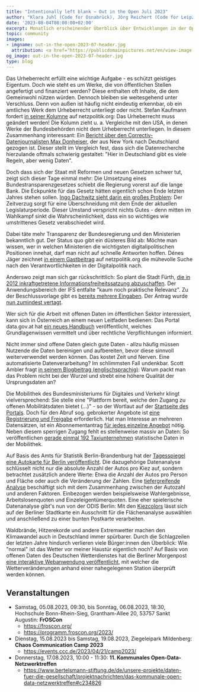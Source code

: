 ```yaml
---
title: "Intentionally left blank – Out in the Open Juli 2023"
author: "Klara Juhl (Code for Osnabrück), Jörg Reichert (Code for Leipzig) et al."
date: '2023-08-04T08:00:00+02:00'
excerpt: Monatlich erscheinender Überblick über Entwicklungen in der Open Data und Civic Tech Szene
topic: community
images:
- imgname: out-in-the-open-2023-07-header.jpg
  attribution: <a href="https://publicdomainpictures.net/en/view-image.php?image=152805&picture=open-sign">Foto</a> von <a href="https://publicdomainpictures.net/en/browse-author.php?a=66434">Dawn Hudson</a> auf <a href="https://publicdomainpictures.net">publicdomainpictures.net</a>
og_image: out-in-the-open-2023-07-header.jpg
type: blog
---
```


Das Urheberrecht erfüllt eine wichtige Aufgabe - es schützt geistiges Eigentum. Doch wie steht es  um Werke, die von öffentlichen Stellen angefertigt und finanziert werden? Diese enthalten oft Inhalte, die dem Gemeinwohl nützen würden. Dennoch bleiben sie weitesgehend unter Verschluss. Denn von außen ist häufig nicht eindeutig erkennbar, ob ein amtliches Werk dem Urheberrecht unterliegt oder nicht. Stefan Kaufmann fordert [in seiner Kolumne](https://netzpolitik.org/2023/oeffentliches-geld-oeffentliches-gut-wie-das-urheberrechtsgesetz-geaendert-werden-muss/) auf netzpolitik.org: Das Urheberrecht muss geändert werden!
Die Kolumn zieht u. a. Vergleiche mit den USA, in denen Werke der Bundesbehörden nicht dem Urheberrecht unterliegen. In diesem Zusammenhang interessant: Ein [Bericht über den Correctiv-Datenjournalisten Max Donheiser](https://www.journalist.de/startseite/detail/article/jeder-datenpunkt-eine-geschichte), der aus New York nach Deutschland gezogen ist. Dieser stellt im Vergleich fest, dass sich die Datenrecherche hierzulande oftmals schwierig gestaltet: "Hier in Deutschland gibt es viele Regeln, aber wenig Daten".

Doch dass sich der Staat mit Reformen und neuen Gesetzen schwer tut, zeigt sich dieser Tage einmal mehr: Die Umsetzung eines Bundestransparenzgesetzes schiebt die Regierung vorerst auf die lange Bank. Die Eckpunkte für das Gesetz hätten eigentlich schon Ende letzten Jahres stehen sollen. [Ingo Dachwitz sieht darin ein großes Problem](https://netzpolitik.org/2023/plaene-des-innenministeriums-die-ampel-darf-mehr-transparenz-nicht-auf-die-lange-bank-schieben/): Der Zeitverzug sorgt für eine Überschneidung mit dem Ende der aktuellen Legislaturperiode. Dieser Umstand verspricht nichts Gutes - denn mitten im Wahlkampf sinkt die Wahrscheinlichkeit, dass ein so wichtiges wie umstrittenes Gesetz verabschiedet wird.

Dabei täte mehr Transparenz der Bundesregierung und den Ministerien bekanntlich gut. Der Status quo gibt ein düsteres Bild ab: Möchte man wissen, wer in welchen Ministerien die wichtigsten digitalipolitischen Positionen innehat, darf man nicht auf schnelle Antworten hoffen. Dénes Jäger zeichnet [in einem Gastbeitrag](https://netzpolitik.org/2023/transparenz-die-verborgene-digitalpolitik-deutscher-ministerien#netzpolitik-pw) auf netzpolitik.org die mühevolle Suche nach den Verantwortlichkeiten in der Digitalpolitik nach.

Anderswo zeigt man sich gar rückschrittlich: So plant die Stadt Fürth, [die in 2012 inkraftgetretene Informationsfreiheitssatzung abzuschaffen](https://twitter.com/fragdenstaat/status/1682292932101980166?s=20). Der Anwendungsbereich der IFS entfalte "kaum noch praktische Relevanz". Zu der Beschlussvorlage gibt es [bereits mehrere Eingaben](https://stadtrat.fuerth.de/vo0050.asp?__kvonr=61777). Der Antrag wurde [nun zumindest vertagt](https://twitter.com/_stk/status/1684558146810048512?s=20).

Wer sich für die Arbeit mit offenen Daten im öffentlichen Sektor interessiert, kann sich in Österreich an einem neuen Leitfaden bedienen: Das Portal data.gov.at hat [ein neues Handbuch](https://www.data.gv.at/2023/07/04/neuer-open-data-leitfaden-erschienen/) veröffentlicht, welches Grundlagenwissen vermittelt und über rechtliche Verpflichtungen informiert.

Nicht immer sind offene Daten gleich gute Daten - allzu häufig müssen Nutzende die Daten bereinigen und aufbereiten, bevor diese sinnvoll weiterverwendet werden können. Das kostet Zeit und Nerven. Eine automatisierte Datenverarbeitung? Im schlimmsten Fall undenkbar. Scott Ambler fragt [in seinem Blogbeitrag (englischsprachig)](https://scottambler.com/data-cleansing-5-whys/): Warum packt man das Problem nicht bei der Wurzel und strebt eine höhere Qualität der Ursprungsdaten an?

Die Mobilithek des Bundesministeriums für Digitales und Verkehr klingt vielversprechend: Sie stelle eine "Plattform bereit, welche den Zugang zu offenen Mobilitätsdaten bietet (...)" - so der Wortlaut auf der [Startseite des Portals](https://mobilithek.info/). Doch für den Abruf sog. gebrokerter Angebote ist [eine Registrierung und Freigabe](https://twitter.com/mfdz_de/status/1675775743911944194?s=20) erforderlich. Hat man Interesse an mehreren Datensätzen, ist ein Abonnementantrag [für jedes einzelne Angebot](https://twitter.com/systemagie/status/1678695855866478592?s=20) nötig. Neben diesem sperrigen Zugang fehlt es stellenweise massiv an Daten: So veröffentlichen [gerade einmal 192 Taxiunternehmen](https://twitter.com/mfdz_de/status/1683376383630647298?s=20) statistische Daten in der Mobilithek.

Auf Basis des Amts für Statistik Berlin-Brandenburg hat der [Tagesspiegel eine Autokarte für Berlin veröffentlicht](https://interaktiv.tagesspiegel.de/lab/autokarte-berlin-in-diesen-kiezen-gibt-es-die-meisten-autos/). Die dazugehörige Datenanalyse schlüsselt nicht nur die absolute Anzahl der Autos pro Kiez auf, sondern betrachtet zusätzlich andere Werte: Etwa die Anzahl der Autos pro Person und Fläche oder auch die Veränderung der Zahlen. Eine [tiefergreifende Analyse](https://interaktiv.tagesspiegel.de/lab/analyse-zu-autobesitz-in-berlin/) beschäftigt sich mit dem Zusammenhang zwischen der Autozahl und anderen Faktoren. Einbezogen werden beispielsweise Wahlergebnisse, Arbeitslosenquoten und Einzeleigentümerquoten.
Eine eher spielerische Datenanalyse gibt's nun von der ODIS Berlin: Mit den [Kiezcolors](https://kiezcolors.odis-berlin.de/#13/52.49324/13.40628) lässt sich auf der Berliner Stadtkarte ein Ausschnitt für die Flächenanalyse auswählen und anschließend zu einer bunten Postkarte verarbeiten.

Waldbrände, Hitzerekorde und andere Extremwetter machen den Klimawandel auch in Deutschland immer spürbarer. Durch die Schlagzeilen der letzten Jahre hindurch verlieren viele Bürger:innen den Überblick: Wie "normal" ist das Wetter vor meiner Haustür eigentlich noch? Auf Basis von offenen Daten des Deutschen Wetterdienstes hat die Berliner Morgenpost [eine interaktive Webanwendung veröffentlicht](https://interaktiv.morgenpost.de/wetter-klima-vergleich-heute-klimawandel/), mit welcher die Wetterveränderungen anhand einer nahegelegenen Station überprüft werden können.

## Veranstaltungen
  * Samstag, 05.08.2023, 09:30, bis Sonntag, 06.08.2023, 18:30, Hochschule Bonn-Rhein-Sieg, Grantham-Allee 20, 53757 Sankt Augustin: **FrOSCon**
    * https://froscon.org/
    * https://programm.froscon.org/2023/
  * Dienstag, 15.08.2023 bis Samstag, 19.08.2023, Ziegeleipark Mildenberg: **Chaos Communication Camp 2023**
    * https://events.ccc.de/2023/04/21/camp2023/
  * Donnerstag, 17.08.2023, 10:00 - 11:30: **11. Kommunales Open-Data-Netzwerktreffen**
    * https://www.bertelsmann-stiftung.de/de/unsere-projekte/daten-fuer-die-gesellschaft/projektnachrichten/das-kommunale-open-data-netzwerktreffen#c234826
